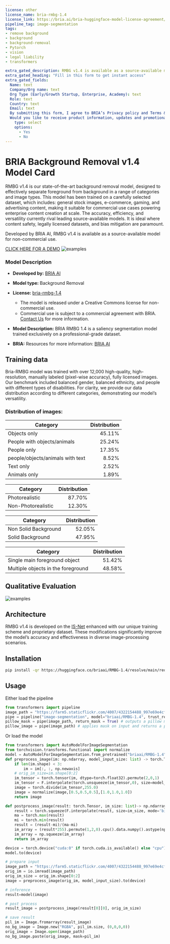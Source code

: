```yaml
---
license: other
license_name: bria-rmbg-1.4
license_link: https://bria.ai/bria-huggingface-model-license-agreement/
pipeline_tag: image-segmentation
tags:
- remove background
- background
- background-removal
- Pytorch
- vision
- legal liability
- transformers

extra_gated_description: RMBG v1.4 is available as a source-available model for non-commercial use
extra_gated_heading: "Fill in this form to get instant access"
extra_gated_fields:
  Name: text
  Company/Org name: text
  Org Type (Early/Growth Startup, Enterprise, Academy): text
  Role: text
  Country: text
  Email: text
  By submitting this form, I agree to BRIA’s Privacy policy and Terms & conditions, see links below: checkbox
  Would you like to receive product information, updates and promotional offers from Bria AI via email?:
    type: select
    options: 
      - Yes
      - No
---
```


# BRIA Background Removal v1.4 Model Card

RMBG v1.4 is our state-of-the-art background removal model, designed to effectively separate foreground from background in a range of
categories and image types. This model has been trained on a carefully selected dataset, which includes:
general stock images, e-commerce, gaming, and advertising content, making it suitable for commercial use cases powering enterprise content creation at scale. 
The accuracy, efficiency, and versatility currently rival leading source-available models. 
It is ideal where content safety, legally licensed datasets, and bias mitigation are paramount. 

Developed by BRIA AI, RMBG v1.4 is available as a source-available model for non-commercial use. 

[CLICK HERE FOR A DEMO](https://huggingface.co/spaces/briaai/BRIA-RMBG-1.4)
![examples](t4.png)

### Model Description

- **Developed by:** [BRIA AI](https://bria.ai/)
- **Model type:** Background Removal 
- **License:** [bria-rmbg-1.4](https://bria.ai/bria-huggingface-model-license-agreement/)
  - The model is released under a Creative Commons license for non-commercial use.
  - Commercial use is subject to a commercial agreement with BRIA. [Contact Us](https://bria.ai/contact-us) for more information. 

- **Model Description:** BRIA RMBG 1.4 is a saliency segmentation model trained exclusively on a professional-grade dataset.
- **BRIA:** Resources for more information: [BRIA AI](https://bria.ai/)



## Training data
Bria-RMBG model was trained with over 12,000 high-quality, high-resolution, manually labeled (pixel-wise accuracy), fully licensed images.
Our benchmark included balanced gender, balanced ethnicity, and people with different types of disabilities.
For clarity, we provide our data distribution according to different categories, demonstrating our model’s versatility.

### Distribution of images:

| Category | Distribution |
| -----------------------------------| -----------------------------------:|
| Objects only | 45.11% |
| People with objects/animals | 25.24% |
| People only | 17.35% |
| people/objects/animals with text | 8.52% |
| Text only | 2.52% |
| Animals only | 1.89% |

| Category | Distribution |
| -----------------------------------| -----------------------------------------:|
| Photorealistic | 87.70% |
| Non-Photorealistic | 12.30% |


| Category | Distribution |
| -----------------------------------| -----------------------------------:|
| Non Solid Background | 52.05% |
| Solid Background | 47.95% 


| Category | Distribution |
| -----------------------------------| -----------------------------------:|
| Single main foreground object | 51.42% |
| Multiple objects in the foreground | 48.58% |


## Qualitative Evaluation

![examples](results.png)


## Architecture

RMBG v1.4 is developed on the [IS-Net](https://github.com/xuebinqin/DIS) enhanced with our unique training scheme and proprietary dataset. 
These modifications significantly improve the model’s accuracy and effectiveness in diverse image-processing scenarios.

## Installation
```bash
pip install -qr https://huggingface.co/briaai/RMBG-1.4/resolve/main/requirements.txt
```

## Usage

Either load the pipeline
```python
from transformers import pipeline
image_path = "https://farm5.staticflickr.com/4007/4322154488_997e69e4cf_z.jpg"
pipe = pipeline("image-segmentation", model="briaai/RMBG-1.4", trust_remote_code=True)
pillow_mask = pipe(image_path, return_mask = True) # outputs a pillow mask
pillow_image = pipe(image_path) # applies mask on input and returns a pillow image
```

Or load the model 
```python
from transformers import AutoModelForImageSegmentation
from torchvision.transforms.functional import normalize
model = AutoModelForImageSegmentation.from_pretrained("briaai/RMBG-1.4",trust_remote_code=True)
def preprocess_image(im: np.ndarray, model_input_size: list) -> torch.Tensor:
    if len(im.shape) < 3:
        im = im[:, :, np.newaxis]
    # orig_im_size=im.shape[0:2]
    im_tensor = torch.tensor(im, dtype=torch.float32).permute(2,0,1)
    im_tensor = F.interpolate(torch.unsqueeze(im_tensor,0), size=model_input_size, mode='bilinear')
    image = torch.divide(im_tensor,255.0)
    image = normalize(image,[0.5,0.5,0.5],[1.0,1.0,1.0])
    return image

def postprocess_image(result: torch.Tensor, im_size: list)-> np.ndarray:
    result = torch.squeeze(F.interpolate(result, size=im_size, mode='bilinear') ,0)
    ma = torch.max(result)
    mi = torch.min(result)
    result = (result-mi)/(ma-mi)
    im_array = (result*255).permute(1,2,0).cpu().data.numpy().astype(np.uint8)
    im_array = np.squeeze(im_array)
    return im_array

device = torch.device("cuda:0" if torch.cuda.is_available() else "cpu")
model.to(device)

# prepare input
image_path = "https://farm5.staticflickr.com/4007/4322154488_997e69e4cf_z.jpg"
orig_im = io.imread(image_path)
orig_im_size = orig_im.shape[0:2]
image = preprocess_image(orig_im, model_input_size).to(device)

# inference 
result=model(image)

# post process
result_image = postprocess_image(result[0][0], orig_im_size)

# save result
pil_im = Image.fromarray(result_image)
no_bg_image = Image.new("RGBA", pil_im.size, (0,0,0,0))
orig_image = Image.open(image_path)
no_bg_image.paste(orig_image, mask=pil_im)
```

